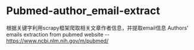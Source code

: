 # Pubmed-author_email-extract

根据关键字利用scrapy框架爬取相关文章作者信息，并提取email信息
Authors' emails extraction from pubmed website -- https://www.ncbi.nlm.nih.gov/m/pubmed/
